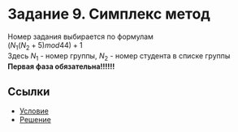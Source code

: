 # Задание 9. Симплекс метод
Номер задания выбирается по формулам  
$(N_1(N_2+5) mod 44)+1$  
Здесь $N_1$ - номер группы, $N_2$ - номер студента в списке группы  
__Первая фаза обязательна!!!!!!__

## Ссылки
 * [Условие](SimplexMethod.pdf)
 * [Решение](task9.pdf)